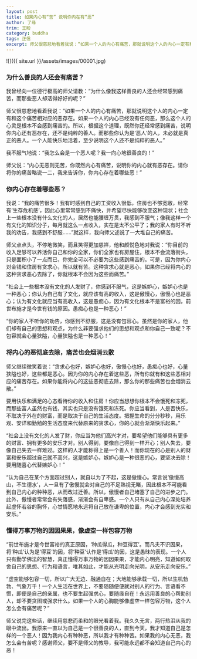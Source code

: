 ```yaml
---
layout: post
title: 如果内心有“苦” 说明你内在有“恶”
author: 了缘
trim: 王盼
category: buddha
tags: 正信
excerpt: 师父很慈悲地看着我说：“如果一个人的内心有痛苦，那就说明这个人的内心一定有和这个痛苦相对应的恶存在。如果一个人的内心已经没有任何恶，那么这个人的心灵是根本不会感到痛苦的。所以，根据这个道理，既然你还经常感到痛苦，说明你内心还有恶存在，还不是纯粹的善人。而那些你认为是‘恶人’的人，未必就是真正的恶人。一个人能快乐地活着，至少说明这个人还不是纯粹的恶人。”
---
```


![]({{ site.url }}/assets/images/00001.jpg)

### 为什么善良的人还会有痛苦？ ###

我曾经向一位德行极高的师父请教：“为什么像我这样善良的人还会经常感到痛苦，而那些恶人却活得好好的呢？”

师父很慈悲地看着我说：“如果一个人的内心有痛苦，那就说明这个人的内心一定有和这个痛苦相对应的恶存在。如果一个人的内心已经没有任何恶，那么这个人的心灵是根本不会感到痛苦的。所以，根据这个道理，既然你还经常感到痛苦，说明你内心还有恶存在，还不是纯粹的善人。而那些你认为是‘恶人’的人，未必就是真正的恶人。一个人能快乐地活着，至少说明这个人还不是纯粹的恶人。”

我不服气地说：“我怎么会是一个恶人呢？我一向心地很善良的！”

师父说：“内心无恶则无苦，你既然内心有痛苦，说明你的内心就有恶存在。请你将你的痛苦略说一二，我来告诉你，你内心存在着哪些恶！”

### 你内心存在着哪些恶？ ###

我说：“我的痛苦很多！我有时感到自己的工资收入很低，住房也不够宽敞，经常有‘生存危机感’，因此心里常常感到不痛快，并希望尽快能够改变这种现状；社会上一些根本没有什么文化的人，居然也能腰缠万贯，我感到不服气；像我这样一个有文化的知识分子，每月就这么一点收入，实在是太不公平了；我的家人有时不听我的劝告，我感到不舒服……”就这样，我向师父述说了一大堆自己的痛苦。

师父点点头，不停地微笑，而且笑得更加慈祥，他和颜悦色地对我说：“你目前的收入足够可以养活你自己和你的全家，你们全家也有房屋住，根本不会流落街头，只是面积小了一点而已，你完全可以不必要为这些感到痛苦的。可是，因为你内心对金钱和住房有贪求心，所以就有苦。这种贪求心就是恶心，如果你已经将内心的这种贪求恶心去除了，你就根本不会因为这些而痛苦。”

“社会上一些根本没有文化的人发财了，你感到不服气，这是嫉妒心，嫉妒心也是一种恶心；你认为自己有了文化，就应该有高的收入，这是傲慢心，傲慢心也是恶心；认为有文化就应当有高收入，这是愚痴心，因为有文化根本不是富裕的因，前世布施才是今世有钱的原因。愚痴心也是一种恶心！”

“你的家人不听你的劝告，你感到不舒服，这是没有包容心。虽然是你的家人，他们却有自己的思想和观点，为什么非要强求他们的思想和观点和你自己一致呢？不包容就会心量狭隘，心量狭隘也是一种恶心！”

### 将内心的恶彻底去除，痛苦也会烟消云散 ###

师父继续微笑着说：“贪求心也好，嫉妒心也好，傲慢心也好，愚痴心也好，心量狭隘也好，这些都是恶心。因为你的内心存在着这些恶，所有你就有和这些恶相对应的痛苦存在。如果你能将内心的这些恶彻底去除，那么你的那些痛苦也会烟消云散。”

要用快乐和满足的心态看待你的收入和住房！你应当想想你根本不会饿死和冻死，而那些富人虽然也有钱，其实也只是没有饿死和冻死。你应当看到，人是否快乐，不取决于外在的财富，而是取决于自己的生活态度。把握生命的分分秒秒，用乐观、安详和勤勉的生活态度来代替原来的贪求心，你的心就会渐渐快乐起来。”

“社会上没有文化的人发了财，你应当为他们高兴才对，要希望他们能够具有更多的财富、拥有更多的安乐才对。别人得到，要像自己得到一样开心；别人失去，要像自己失去一样难过。这样的人才能称得上是一个善人！而你现在的心是别人的财富和安乐超过自己就不高兴，这是嫉妒心，嫉妒心是一种很恶的心，要坚决去除！要用随喜心代替嫉妒心！”

“认为自己在某个方面超过别人，就自以为了不起，这是傲慢心。常言说‘傲慢高山，不生德水’，人一旦有了傲慢就会对自己的不足熟视无睹，因此根本不可能看到自己内心的种种恶，从而改过迁善。所以，傲慢者自己堵塞了自己的进步之门。此外，傲慢者常常会有失落感，渐渐会有自卑感。一个人只有从自己内心深处培养起虚怀若谷的胸怀，心甘情愿地永远将自己放在谦卑的位置，内心才会感到充实和安乐。”

### 懂得万事万物的因因果果，像虚空一样包容万物 ###

“前世布施才是今世富裕的真正原因，‘种瓜得瓜，种豆得豆’。而凡夫不识因果，将‘种瓜’认为是‘得豆’的因，将‘种豆’认作是‘得瓜’的因，这是愚昧的表现。一个人只有勤学佛法的智慧，真正懂得万事万物的因因果果，才能内心明亮，知道如何取舍自己的思想、行为和语言，唯其如此，才能从光明走向光明，从安乐走向安乐。”

“虚空能够包容一切，所以广大无边、融通自在；大地能够承载一切，所以生机勃勃、气象万千！一个人生活在世界上，不要随随便便就对别人的行为、言语看不惯，即便是自己的亲属，也不要生起强求心，要随缘自在！永远用善良的心帮助别人，却不要贪图或强求什么。如果一个人的心胸能够像虚空一样包容万物，这个人怎么会有痛苦呢？”

师父说完这些话，继续用慈悲而柔和的眼光看着我。我久久无言，两行热泪从我的眼中流出。我原来一直以为自己是一个很善良的人，直到今天，我才知道自己是怎样的一个恶人！因为我内心有种种恶，所以我才有种种苦。如果我的内心无恶，我怎么会有苦呢？感谢师父，要不是师父的教导，我可能永远都不会知道自己内心的恶！
